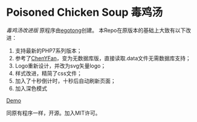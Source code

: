 # Poisoned Chicken Soup 毒鸡汤
*毒鸡汤改进版*
原程序由[egotong](https://github.com/egotong/nows)创建。
本Repo在原版本的基础上大致有以下改进：

 1. 支持最新的PHP7系列版本；
 2. 参考了[ChenYFan](https://github.com/ChenYFan/Dujitang)，变为无数据库版，直接读取.data文件无需数据库支持；
 3. Logo重新设计，并改为svg矢量logo；
 4. 样式改进，精简了css文件；
 5. 加入了十秒倒计时，十秒后自动刷新页面；
 6. 加入深色模式

[Demo](https://dukeyin.com/soup)

同原有程序一样，开源。加入MIT许可。


